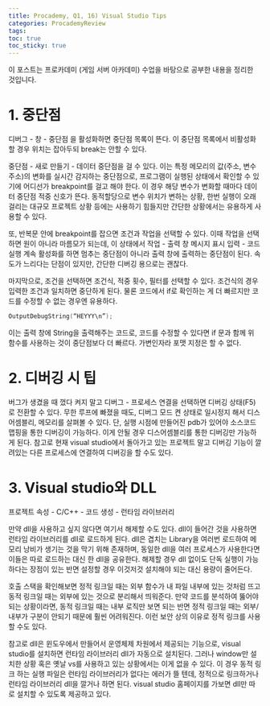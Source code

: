 ```yaml
---
title: Procademy, Q1, 16) Visual Studio Tips
categories: ProcademyReview
tags: 
toc: true
toc_sticky: true
---
```


이 포스트는 프로카데미 (게임 서버 아카데미) 수업을 바탕으로 공부한 내용을 정리한 것입니다. 

# **1. 중단점**

디버그 - 창 - 중단점 을 활성화하면 중단점 목록이 뜬다. 이 중단점 목록에서 비활성화 할 경우 위치는 잡아두되 break는 안할 수 있다.

중단점 - 새로 만들기 - 데이터 중단점을 걸 수 있다. 이는 특정 메모리의 값(주소, 변수 주소)의 변화를 실시간 감지하는 중단점으로, 프로그램이 실행된 상태에서 확인할 수 있기에 어디선가 breakpoint를 걸고 해야 한다. 이 경우 해당 변수가 변화할 때마다 데이터 중단점 적중 신호가 뜬다. 동적할당으로 변수 위치가 변하는 상황, 한번 실행이 오래 걸리는 대규모 프로젝트 상황 등에는 사용하기 힘들지만 간단한 상황에서는 유용하게 사용할 수 있다. 

또, 반복문 안에 breakpoint를 잡으면 조건과 작업을 선택할 수 있다. 이때 작업을 선택하면 원이 아니라 마름모가 되는데, 이 상태에서 작업 - 출력 창 메시지 표시 입력 - 코드 실행 계속 활성화를 하면 멈추는 중단점이 아니라 출력 창에 출력하는 중단점이 된다. 속도가 느리다는 단점이 있지만, 간단한 디버깅 용으로는 괜찮다.

마지막으로, 조건을 선택하면 조건식, 적중 횟수, 필터를 선택할 수 있다. 조건식의 경우 입력한 조건과 일치하면 중단하게 된다. 물론 코드에서 if로 확인하는 게 더 빠르지만 코드를 수정할 수 없는 경우엔 유용하다.

```c++
OutputDebugString(“HEYYY\n”);
```
이는 출력 창에 String을 출력해주는 코드로, 코드를 수정할 수 있다면 if 문과 함께 위 함수를 사용하는 것이 중단점보다 더 빠르다. 가변인자라 포맷 지정은 할 수 없다. 

# **2. 디버깅 시 팁**

버그가 생겼을 때 껐다 켜지 말고 디버그 - 프로세스 연결을 선택하면 디버깅 상태(F5)로 전환할 수 있다. 무한 루프에 빠졌을 때도, 디버그 모드 켠 상태로 일시정지 해서 
디스 어셈블리, 메모리를 살펴볼 수 있다. 단, 실행 시점에 만들어진 pdb가 있어야 소스코드 맵핑을 통한 디버깅이 가능하다. 이게 안될 경우 디스어셈블리를 통한 디버깅만 가능하게 된다. 참고로 현재 visual studio에서 돌아가고 있는 프로젝트 말고 디버깅 기능이 깔려있는 다른 프로세스에 연결하여 디버깅을 할 수도 있다. 

# **3. Visual studio와 DLL**

프로젝트 속성 - C/C++ - 코드 생성 - 런타임 라이브러리

만약 dll을 사용하고 싶지 않다면 여기서 해제할 수도 있다. dll이 들어간 것을 사용하면 런타임 라이브러리를 dll로 로드하게 된다. dll은 겹치는 Library을 여러번 로드하여 메모리 낭비가 생기는 것을 막기 위해 존재하며, 동일한 dll을 여러 프로세스가 사용한다면 이들은 따로 로드하는 대신 한 dll을 공유한다. 해제할 경우 dll 없이도 단독 실행이 가능하다는 장점이 있는 반면 설정할 경우 이것저것 설치해야 되는 대신 용량이 줄어든다.

호출 스택을 확인해보면 정적 링크일 때는 외부 함수가 내 파일 내부에 있는 것처럼 뜨고 동적 링크일 때는 외부에 있는 것으로 분리해서 띄워준다. 만약 코드를 분석하여 뚫어야 되는 상황이라면, 동적 링크일 때는 내부 로직만 보면 되는 반면 정적 링크일 때는 외부/내부가 구분이 안되기 때문에 훨씬 어려워진다. 이런 보안 상의 이유로 정적 링크를 사용할 수도 있다. 

참고로 dll은 윈도우에서 만들어서 운영체제 차원에서 제공되는 기능으로, visual studio를 설치하면 런타임 라이브러리 dll가 자동으로 설치된다. 그러나 window만 설치한 상황 혹은 옛날 vs를 사용하고 있는 상황에서는 이게 없을 수 있다. 이 경우 동적 링크 하는 실행 파일은 런타임 라이브러리가 없다는 에러가 뜰 텐데, 정적으로 링크하거나 런타임 라이브러리 dll을 깔거나 하면 된다. visual studio 홈페이지를 가보면 dll만 따로 설치할 수 있도록 제공하고 있다. 

